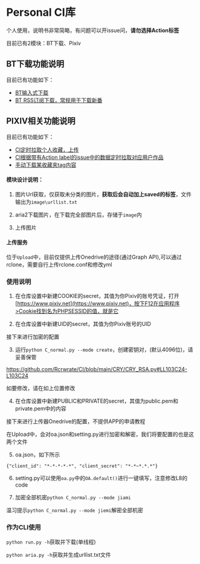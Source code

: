 # Personal CI库

个人使用，说明书非常简略，有问题可以开issue问，**请勿选择Action标签**

目前已有2模块：BT下载、Pixiv

## BT下载功能说明

目前已有功能如下：

- [BT输入式下载](https://github.com/Rcrwrate/CI/blob/main/.github/workflows/BT.yml)
- [BT RSS订阅下载，常规用于下载新番](https://github.com/Rcrwrate/CI/blob/main/.github/workflows/BtRSS.yml)


## PIXIV相关功能说明

目前已有功能如下：

- [CI定时拉取个人收藏，上传](https://github.com/Rcrwrate/CI/blob/main/.github/workflows/Aria2.yml)
- [CI根据带有Action label的issue中的数据定时拉取对应用户作品](https://github.com/Rcrwrate/CI/blob/main/.github/workflows/issue.yml)
- [手动下载某收藏夹tag内容](https://github.com/Rcrwrate/CI/blob/main/.github/workflows/input.yml)

#### 模块设计说明：

1. 图片Url获取，仅获取未分类的图片，**获取后会自动加上saved的标签**，文件输出为`image\urllist.txt`

2. aria2下载图片，在下载完全部图片后，存储于`image`内

3. 上传图片

#### 上传服务

位于`Upload`中，目前仅提供上传Onedrive的途径(通过Graph API),可以通过rclone，需要自行上传rclone.conf和修改yml

### 使用说明

1. 在仓库设置中新建COOKIE的secret，其值为你Pixiv的账号凭证，打开[https://www.pixiv.net](https://www.pixiv.net)，按下F12在应用程序>Cookie找到名为PHPSESSID的值，就是它

2. 在仓库设置中新建UID的secret，其值为你Pixiv账号的UID

接下来进行加密的配置

3. 运行`python C_normal.py --mode create`，创建密钥对，(默认4096位)，请妥善保管

https://github.com/Rcrwrate/CI/blob/main/CRY/CRY_RSA.py#LL103C24-L103C24

如要修改，请在如上位置修改

4. 在仓库设置中新建PUBLIC和PRIVATE的secret，其值为public.pem和private.pem中的内容

接下来进行上传器Onedrive的配置，不提供APP的申请教程

在Upload中，会对oa.json和setting.py进行加密和解密，我们将要配置的也是这两个文件

5. oa.json，如下所示

`{"client_id": "*-*-*-*-*", "client_secret": "*-*~*.*.*"}`

6. setting.py可以使用`oa.py`中的`OA.default()`进行一键填写，注意修改L8的code

7. 加密全部机密`python C_normal.py --mode jiami`

温习提示`python C_normal.py --mode jiemi`解密全部机密

### 作为CLI使用

`python run.py -h`获取并下载(单线程)

`python aria.py -h`获取并生成urllist.txt文件
